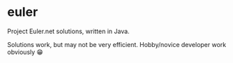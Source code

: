 # euler
Project Euler.net solutions, written in Java.

Solutions work, but may not be very efficient. 
Hobby/novice developer work obviously :grin:
